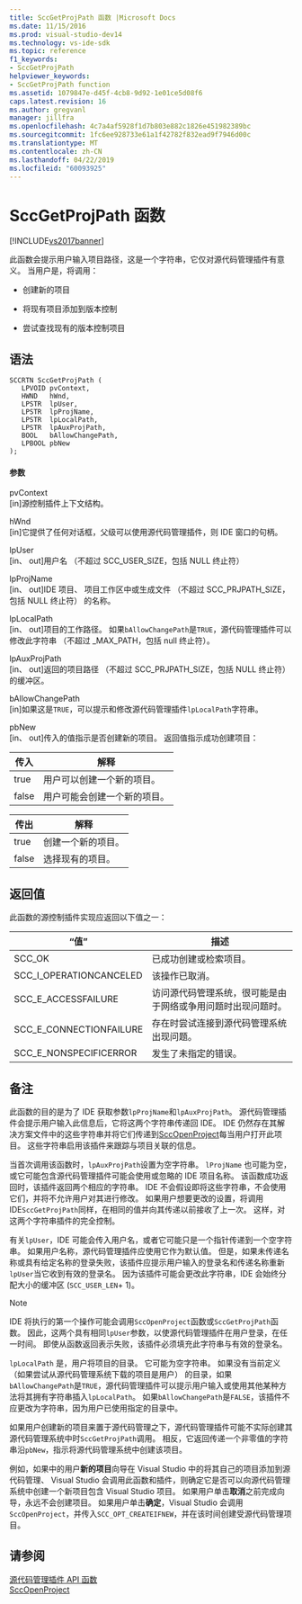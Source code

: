 ```yaml
---
title: SccGetProjPath 函数 |Microsoft Docs
ms.date: 11/15/2016
ms.prod: visual-studio-dev14
ms.technology: vs-ide-sdk
ms.topic: reference
f1_keywords:
- SccGetProjPath
helpviewer_keywords:
- SccGetProjPath function
ms.assetid: 1079847e-d45f-4cb8-9d92-1e01ce5d08f6
caps.latest.revision: 16
ms.author: gregvanl
manager: jillfra
ms.openlocfilehash: 4c7a4af5928f1d7b803e882c1826e451982389bc
ms.sourcegitcommit: 1fc6ee928733e61a1f42782f832ead9f7946d00c
ms.translationtype: MT
ms.contentlocale: zh-CN
ms.lasthandoff: 04/22/2019
ms.locfileid: "60093925"
---
```

# <a name="sccgetprojpath-function"></a>SccGetProjPath 函数
[!INCLUDE[vs2017banner](../includes/vs2017banner.md)]

此函数会提示用户输入项目路径，这是一个字符串，它仅对源代码管理插件有意义。 当用户是，将调用：  
  
- 创建新的项目  
  
- 将现有项目添加到版本控制  
  
- 尝试查找现有的版本控制项目  
  
## <a name="syntax"></a>语法  
  
```cpp#  
SCCRTN SccGetProjPath (  
   LPVOID pvContext,  
   HWND   hWnd,  
   LPSTR  lpUser,  
   LPSTR  lpProjName,  
   LPSTR  lpLocalPath,  
   LPSTR  lpAuxProjPath,  
   BOOL   bAllowChangePath,  
   LPBOOL pbNew  
);  
```  
  
#### <a name="parameters"></a>参数  
 pvContext  
 [in]源控制插件上下文结构。  
  
 hWnd  
 [in]它提供了任何对话框，父级可以使用源代码管理插件，则 IDE 窗口的句柄。  
  
 lpUser  
 [in、 out]用户名 （不超过 SCC_USER_SIZE，包括 NULL 终止符）  
  
 lpProjName  
 [in、 out]IDE 项目、 项目工作区中或生成文件 （不超过 SCC_PRJPATH_SIZE，包括 NULL 终止符） 的名称。  
  
 lpLocalPath  
 [in、 out]项目的工作路径。 如果`bAllowChangePath`是`TRUE`，源代码管理插件可以修改此字符串 （不超过 _MAX_PATH，包括 null 终止符）。  
  
 lpAuxProjPath  
 [in、 out]返回的项目路径 （不超过 SCC_PRJPATH_SIZE，包括 NULL 终止符） 的缓冲区。  
  
 bAllowChangePath  
 [in]如果这是`TRUE`，可以提示和修改源代码管理插件`lpLocalPath`字符串。  
  
 pbNew  
 [in、 out]传入的值指示是否创建新的项目。 返回值指示成功创建项目：  
  
|传入|解释|  
|--------------|--------------------|  
|true|用户可以创建一个新的项目。|  
|false|用户可能会创建一个新的项目。|  
  
|传出|解释|  
|--------------|--------------------|  
|true|创建一个新的项目。|  
|false|选择现有的项目。|  
  
## <a name="return-value"></a>返回值  
 此函数的源控制插件实现应返回以下值之一：  
  
|“值”|描述|  
|-----------|-----------------|  
|SCC_OK|已成功创建或检索项目。|  
|SCC_I_OPERATIONCANCELED|该操作已取消。|  
|SCC_E_ACCESSFAILURE|访问源代码管理系统，很可能是由于网络或争用问题时出现问题时。|  
|SCC_E_CONNECTIONFAILURE|存在时尝试连接到源代码管理系统出现问题。|  
|SCC_E_NONSPECIFICERROR|发生了未指定的错误。|  
  
## <a name="remarks"></a>备注  
 此函数的目的是为了 IDE 获取参数`lpProjName`和`lpAuxProjPath`。 源代码管理插件会提示用户输入此信息后，它将这两个字符串传递回 IDE。 IDE 仍然存在其解决方案文件中的这些字符串并将它们传递到[SccOpenProject](../extensibility/sccopenproject-function.md)每当用户打开此项目。 这些字符串启用该插件来跟踪与项目关联的信息。  
  
 当首次调用该函数时，`lpAuxProjPath`设置为空字符串。 `lProjName` 也可能为空，或它可能包含源代码管理插件可能会使用或忽略的 IDE 项目名称。 该函数成功返回时，该插件返回两个相应的字符串。 IDE 不会假设即将这些字符串，不会使用它们，并将不允许用户对其进行修改。 如果用户想要更改的设置，将调用 IDE`SccGetProjPath`同样，在相同的值并向其传递以前接收了上一次。 这样，对这两个字符串插件的完全控制。  
  
 有关`lpUser`，IDE 可能会传入用户名，或者它可能只是一个指针传递到一个空字符串。 如果用户名称，源代码管理插件应使用它作为默认值。 但是，如果未传递名称或具有给定名称的登录失败，该插件应提示用户输入的登录名和传递名称重新`lpUser`当它收到有效的登录名。 因为该插件可能会更改此字符串，IDE 会始终分配大小的缓冲区 (`SCC_USER_LEN`+ 1)。  
  
> [!NOTE]
>  IDE 将执行的第一个操作可能会调用`SccOpenProject`函数或`SccGetProjPath`函数。 因此，这两个具有相同`lpUser`参数，以使源代码管理插件在用户登录，在任一时间。 即使从函数返回表示失败，该插件必须填充此字符串与有效的登录名。  
  
 `lpLocalPath` 是，用户将项目的目录。 它可能为空字符串。 如果没有当前定义 （如果尝试从源代码管理系统下载的项目是用户） 的目录，如果`bAllowChangePath`是`TRUE`，源代码管理插件可以提示用户输入或使用其他某种方法将其拥有字符串插入`lpLocalPath`。 如果`bAllowChangePath`是`FALSE`，该插件不应更改为字符串，因为用户已使用指定的目录中。  
  
 如果用户创建新的项目来置于源代码管理之下，源代码管理插件可能不实际创建其源代码管理系统中时`SccGetProjPath`调用。 相反，它返回传递一个非零值的字符串沿`pbNew`，指示将源代码管理系统中创建该项目。  
  
 例如，如果中的用户**新的项目**向导在 Visual Studio 中的将其自己的项目添加到源代码管理、 Visual Studio 会调用此函数和插件，则确定它是否可以向源代码管理系统中创建一个新项目包含 Visual Studio 项目。 如果用户单击**取消**之前完成向导，永远不会创建项目。 如果用户单击**确定**，Visual Studio 会调用`SccOpenProject`，并传入`SCC_OPT_CREATEIFNEW`，并在该时间创建受源代码管理项目。  
  
## <a name="see-also"></a>请参阅  
 [源代码管理插件 API 函数](../extensibility/source-control-plug-in-api-functions.md)   
 [SccOpenProject](../extensibility/sccopenproject-function.md)

